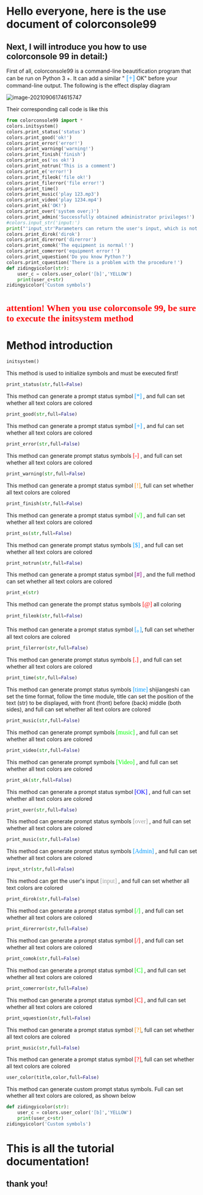 # Hello everyone, here is the use document of colorconsole99

## Next, I will introduce you how to use colorconsole 99 in detail:)

First of all, colorconsole99 is a command-line beautification program that can be run on Python 3 +. It can add a similar "<font color = #0099ff size = 4 face ="blod "> [+] </font >OK" before your command-line output. The following is the effect display diagram

![image-20210906174615747](https://user-images.githubusercontent.com/77145993/132200373-fe106698-a109-44c6-b2d5-eb585ec8d66f.png)


Their corresponding call code is like this

```python
from colorconsole99 import *
colors.initsystem()
colors.print_status('status')
colors.print_good('ok!')
colors.print_error('error!')
colors.print_warning('warning!')
colors.print_finish('finish')
colors.print_os('os ok!')
colors.print_notrun('This is a comment')
colors.print_e('error!')
colors.print_fileok('file ok!')
colors.print_filerror('file error!')
colors.print_time()
colors.print_music('play 123.mp3')
colors.print_video('play 1234.mp4')
colors.print_ok('OK!')
colors.print_over('system over;)')
colors.print_admin('Successfully obtained administrator privileges!')
#colors.input_str('input:')
print("'input_str'Parameters can return the user's input, which is not demonstrated here")
colors.print_dirok('dirok')
colors.print_direrror('direrror')
colors.print_comok('The equipment is normal！')
colors.print_comerror('equipment error！')
colors.print_uquestion('Do you know Python？')
colors.print_cquestion('There is a problem with the procedure！')
def zidingyicolor(str):
    user_c = colors.user_color('[b]','YELLOW')
    print(user_c+str)
zidingyicolor('Custom symbols')
```

# <font color = #ff0000 size = 5 face = "bold" > attention! When you use colorconsole 99, be sure to execute the initsystem method</font>

# Method introduction



```python
initsystem()
```

This method is used to initialize symbols and must be executed first!

```python
print_status(str,full=False)
```

This method can generate a prompt status symbol <font color = #0099ff size = 3 face = "bold" > [*] </font >, and full can set whether all text colors are colored

```python
print_good(str,full=False)
```

This method can generate a prompt status symbol <font color = #0099ff size = 3 face = "bold" > [+] </font >, and ful can set whether all text colors are colored

```python
print_error(str,full=False)
```

This method can generate prompt status symbols <font color = #ff0000 size = 3 face = "bold" > [-] </font >, and full can set whether all text colors are colored

```python
print_warning(str,full=False)
```

This method can generate a prompt status symbol <font color = #ff8800 size = 3 face = "bold" > [!]</Font >, full can set whether all text colors are colored

```python
print_finish(str,full=False)
```

This method can generate a prompt status symbol <font color = #00ff00 size = 3 face = "bold" > [√] </font >, and full can set whether all text colors are colored

```python
print_os(str,full=False)
```

This method can generate prompt status symbols <font color = #0099ff size = 3 face = "bold" > [$] </font >, and full can set whether all text colors are colored

```python
print_notrun(str,full=False)
```

This method can generate a prompt status symbol <font color = #800080 size = 3 face = "bold" > [#] </font >, and the full method can set whether all text colors are colored

```python
print_e(str)
```

This method can generate the prompt status symbols <font color = #f00 size = 3 face = "bold" > [@] </font > all coloring

```python
print_fileok(str,full=False)
```

This method can generate a prompt status symbol <font color = #0099ff size = 3 face = "bold" > [。]</Font >, full can set whether all text colors are colored

```python
print_filerror(str,full=False)
```

This method can generate prompt status symbols <font color = #f00 size = 3 face = "bold" > [.] </font >, and full can set whether all text colors are colored

```python
print_time(str,full=False)
```

This method can generate prompt status symbols <font color = #0099ff size = 3 face = "bold" > [time] </font > shijiangeshi can set the time format, follow the time module, title can set the position of the text (str) to be displayed, with front (front) before (back) middle (both sides), and full can set whether all text colors are colored

```python
print_music(str,full=False)
```

This method can generate prompt symbols <font color = #0f0 size = 3 face = "bold" > [music] </font >, and full can set whether all text colors are colored

```python
print_video(str,full=False)
```

This method can generate prompt symbols <font color = #0f0 size = 3 face = "bold" > [Video] </font >, and full can set whether all text colors are colored

```python
print_ok(str,full=False)
```

This method can generate a prompt status symbol <font color = #00f size = 3 face = "bold" > [OK] </font >, and full can set whether all text colors are colored

```python
print_over(str,full=False)
```

This method can generate prompt status symbols <font color = #999 size = 3 face = "bold" > [over] </font >, and full can set whether all text colors are colored

```python
print_music(str,full=False)
```

This method can generate prompt status symbols <font color = #0099ff size = 3 face = "bold" > [Admin] </font >, and full can set whether all text colors are colored

```python
input_str(str,full=False)
```

This method can get the user's input <font color = #999 size = 3 face = "bold" > [input] </font >, and full can set whether all text colors are colored

```python
print_dirok(str,full=False)
```

This method can generate a prompt status symbol <font color = #0f0 size = 3 face = "bold" > [/] </font >, and full can set whether all text colors are colored

```python
print_direrror(str,full=False)
```

This method can generate a prompt status symbol <font color = #f00 size = 3 face = "bold" > [/] </font >, and full can set whether all text colors are colored

```python
print_comok(str,full=False)
```

This method can generate a prompt status symbol <font color = #0f0 size = 3 face = "bold" > [C] </font >, and full can set whether all text colors are colored

```python
print_comerror(str,full=False)
```

This method can generate a prompt status symbol <font color = #f00 size = 3 face = "bold" > [C] </font >, and full can set whether all text colors are colored

```python
print_uquestion(str,full=False)
```

This method can generate a prompt status symbol <font color = #ff8800 size = 3 face = "bold" > [?]</Font >, full can set whether all text colors are colored

```python
print_music(str,full=False)
```

This method can generate a prompt status symbol <font color = #f00 size = 3 face = "bold" > [?]</Font >, full can set whether all text colors are colored

```python
user_color(title,color,full=False)
```

This method can generate custom prompt status symbols. Full can set whether all text colors are colored, as shown below

```python
def zidingyicolor(str):
    user_c = colors.user_color('[b]','YELLOW')
    print(user_c+str)
zidingyicolor('Custom symbols')
```

# This is all the tutorial documentation!

## thank you!





















